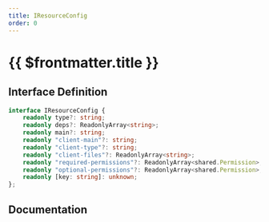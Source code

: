 ```yaml
---
title: IResourceConfig
order: 0
---
```


# {{ $frontmatter.title }}

## Interface Definition

```ts
interface IResourceConfig {
    readonly type?: string;
    readonly deps?: ReadonlyArray<string>;
    readonly main?: string;
    readonly "client-main"?: string;
    readonly "client-type"?: string;
    readonly "client-files"?: ReadonlyArray<string>;
    readonly "required-permissions"?: ReadonlyArray<shared.Permission>;
    readonly "optional-permissions"?: ReadonlyArray<shared.Permission>;
    readonly [key: string]: unknown;
};
```

## Documentation

<!--@include: ./parts/iResourceConfig.md-->
